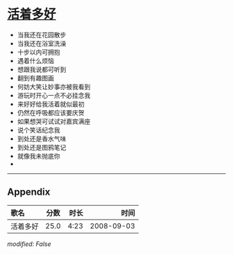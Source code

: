 # [活着多好](https://music.163.com/song?id=409941725)

* 当我还在花园散步
* 当我还在浴室洗澡
* 十步以内可拥抱
* 遇着什么烦恼
* 想跟我说都可听到
* 翻到有趣图画
* 何妨大笑让妙事亦被我看到
* 游玩时开心一点不必挂念我
* 来好好给我活着就似最初
* 仍然在呼吸都应该要庆贺
* 如果想哭可试试对嘉宾满座
* 说个笑话纪念我
* 到处还是香水气味
* 到处还是图鸦笔记
* 就像我未抛底你
* 


---

## Appendix

|歌名|分数|时长|时间|
|:---|:---:|---:|---:|
|活着多好|25.0|4:23|2008-09-03

*modified: False*